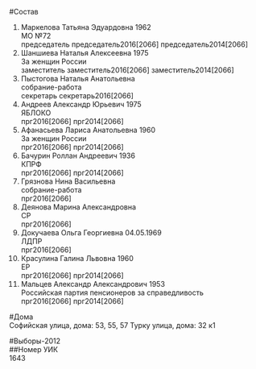 #Состав  
1. Маркелова Татьяна Эдуардовна 1962  
    МО №72  
    председатель председатель2016[2066] председатель2014[2066]  
2. Шаншиева Наталья Алексеевна 1975  
    За женщин России  
    заместитель заместитель2016[2066] заместитель2014[2066]  
3. Пыстогова Наталья Анатольевна  
    собрание-работа  
    секретарь секретарь2016[2066]  
4. Андреев Александр Юрьевич 1975  
    ЯБЛОКО  
    прг2016[2066] прг2014[2066]  
5. Афанасьева Лариса Анатольевна 1960  
    За женщин России  
    прг2016[2066] прг2014[2066]  
6. Бачурин Роллан Андреевич 1936  
    КПРФ  
    прг2016[2066] прг2014[2066]  
7. Грязнова Нина Васильевна  
    собрание-работа  
    прг2016[2066]  
8. Деянова Марина Александровна  
    СР  
    прг2016[2066]  
9. Докучаева Ольга Георгиевна 04.05.1969  
    ЛДПР  
    прг2016[2066]  
10. Красулина Галина Львовна 1960  
    ЕР  
    прг2016[2066] прг2014[2066]  
11. Мальцев Александр Александрович 1953  
    Российская партия пенсионеров за справедливость  
    прг2016[2066] прг2014[2066]  
  
#Дома  
Софийская улица, дома: 53, 55, 57 Турку улица, дома: 32 к1  
  
#Выборы-2012  
##Номер УИК  
1643  
